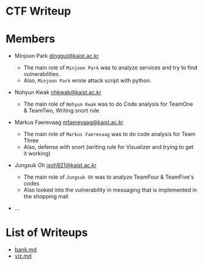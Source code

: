 CTF Writeup
===========

# Members

- Minjoon Park <dinggul@kaist.ac.kr>
    * The main role of ``Minjoon Park`` was to analyze services and try to find
    vulnerabilities.
    * Also, ``Minjoon Park`` wrote attack script with python.

- Nohyun Kwak <nhkwak@kaist.ac.kr>
    * The main role of ``Nohyun Kwak`` was to do Code analysis for TeamOne & TeamTwo, Writing snort rule

- Markus Faerevaag <mfaerevaag@kaist.ac.kr>
    * The main role of ``Markus Faerevaag`` was to do code analysis for Team Three
    * Also, defense with snort (writing rule for Visualizer and trying to get it working)

- Jungsuk Oh <jsoh921@kaist.ac.kr>
    * The main role of ``Jungsuk Oh`` was to analyze TeamFour & TeamFive's codes
    * Also looked into the vulnerability in messaging that is implemented in the shopping mall

- ...

# List of Writeups

- [bank.md](bank.md)
- [viz.md](viz.md)
